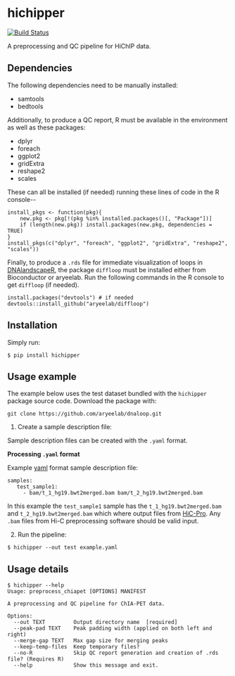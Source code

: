 # hichipper

[![Build Status](https://travis-ci.org/aryeelab/hichipper.svg?branch=master)](https://travis-ci.org/aryeelab/hichipper)

A preprocessing and QC pipeline for HiChIP data.

## Dependencies

The following dependencies need to be manually installed:

- samtools
- bedtools

Additionally, to produce a QC report, R must be available in the environment as well as these packages:

- dplyr
- foreach
- ggplot2
- gridExtra
- reshape2
- scales

These can all be installed (if needed) running these lines of code in the R console--

```
install_pkgs <- function(pkg){
    new.pkg <- pkg[!(pkg %in% installed.packages()[, "Package"])]
    if (length(new.pkg)) install.packages(new.pkg, dependencies = TRUE)
}
install_pkgs(c("dplyr", "foreach", "ggplot2", "gridExtra", "reshape2", "scales"))
```

Finally, to produce a `.rds` file for immediate visualization of loops in [DNAlandscapeR](dnalandscaper.aryeelab.org),
the package `diffloop` must be installed either from Bioconductor or aryeelab. Run the following commands in the R console to get `diffloop` (if needed).  

```
install.packages("devtools") # if needed
devtools::install_github("aryeelab/diffloop")
```

## Installation

Simply run:

    $ pip install hichipper

## Usage example

The example below uses the test dataset bundled with the `hichipper` package source code. Download the package with:

`git clone https://github.com/aryeelab/dnaloop.git`


1. Create a sample description file:
  
  Sample description files can be created with the `.yaml` format. 

  **Processing `.yaml` format**
   
   Example [yaml](https://en.wikipedia.org/wiki/YAML) format sample description file:
   
   ```
   samples:
      test_sample1: 
        - bam/t_1_hg19.bwt2merged.bam bam/t_2_hg19.bwt2merged.bam
   ```
   
  In this example the `test_sample1` sample has the `t_1_hg19.bwt2merged.bam` and `t_2_hg19.bwt2merged.bam` which
  where output files from [HiC-Pro](https://github.com/nservant/HiC-Pro). Any `.bam` files from Hi-C preprocessing
  software should be valid input. 
  
  
2. Run the pipeline:
  ```
  $ hichipper --out test example.yaml
  ```

## Usage details
  ```
  $ hichipper --help
  Usage: preprocess_chiapet [OPTIONS] MANIFEST

  A preprocessing and QC pipeline for ChIA-PET data.

  Options:
    --out TEXT         Output directory name  [required]
    --peak-pad TEXT    Peak padding width (applied on both left and right)
    --merge-gap TEXT   Max gap size for merging peaks
    --keep-temp-files  Keep temporary files?
    --no-R     	       Skip QC report generation and creation of .rds file? (Requires R)
    --help             Show this message and exit.

